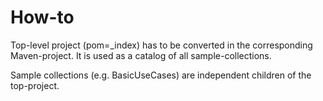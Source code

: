 
How-to
======

Top-level project (pom=_index) has to be converted 
in the corresponding Maven-project. It is used as a catalog of all sample-collections.

Sample collections (e.g. BasicUseCases) are independent children of the top-project.
